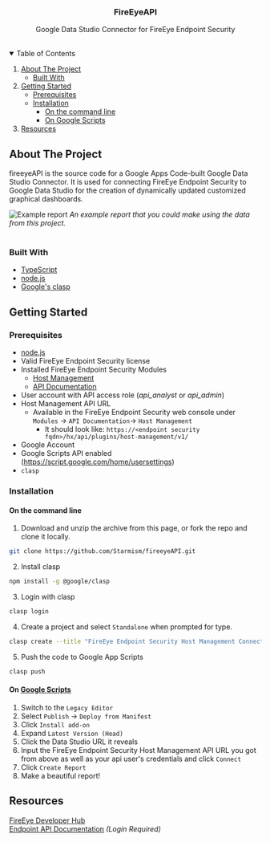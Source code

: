 <h3 align="center">FireEyeAPI</h3>

<p align="center">
    Google Data Studio Connector for FireEye Endpoint Security
    <br />
    <br />
</p>

<details open="open">
  <summary>Table of Contents</summary>
  <ol>
    <li>
      <a href="#about-the-project">About The Project</a>
      <ul>
        <li><a href="#built-with">Built With</a></li>
      </ul>
    </li>
    <li>
      <a href="#getting-started">Getting Started</a>
      <ul>
        <li><a href="#prerequisites">Prerequisites</a></li>
        <li>
          <a href="#installation">Installation</a>
          <ul>
            <li><a href="#on-the-command-line">On the command line</a></li>
            <li><a href="#on-google-scripts">On Google Scripts</a></li>
          </ul>
        </li>
      </ul>
    </li>
    <li><a href="#resources">Resources</a></li>
  </ol>
</details>

## About The Project
fireeyeAPI is the source code for a Google Apps Code-built Google Data Studio Connector. It is used for connecting FireEye Endpoint Security to Google Data Studio for the creation of dynamically updated customized graphical dashboards.

![Example report](https://i.imgur.com/bwoEWEs.png)
_An example report that you could make using the data from this project._
<br />
<br />

### Built With
* [TypeScript](https://www.typescriptlang.org/)
* [node.js](https://nodejs.org/en/)
* [Google's clasp](https://github.com/google/clasp)

## Getting Started

### Prerequisites
* [node.js](https://nodejs.org/en/download/)
* Valid FireEye Endpoint Security license
* Installed FireEye Endpoint Security Modules
  - [Host Management](https://fireeye.market/apps/298195)
  - [API Documentation](https://fireeye.market/apps/qEoJkb2A)
* User account with API access role (_api_analyst_ or _api_admin_)
* Host Management API URL
  - Available in the FireEye Endpoint Security web console under <br />`Modules` -> `API Documentation`-> `Host Management`
    - It should look like: ```https://<endpoint security fqdn>/hx/api/plugins/host-management/v1/```
* Google Account
* Google Scripts API enabled (https://script.google.com/home/usersettings)
* ```clasp```

### Installation
#### On the command line
1. Download and unzip the archive from this page, or fork the repo and clone it locally.
  ```sh
  git clone https://github.com/Starmism/fireeyeAPI.git
  ```
2. Install clasp
  ```sh
  npm install -g @google/clasp
  ```
3. Login with clasp
  ```sh
  clasp login
  ```
4. Create a project and select `Standalone` when prompted for type.
  ```sh
  clasp create --title "FireEye Endpoint Security Host Management Connector"
  ```
5. Push the code to Google App Scripts
  ```sh
  clasp push
  ```
#### On [Google Scripts](https://script.google.com/home)
1. Switch to the `Legacy Editor`
2. Select `Publish` -> `Deploy from Manifest`
3. Click `Install add-on`
4. Expand `Latest Version (Head)`
5. Click the Data Studio URL it reveals
6. Input the FireEye Endpoint Security Host Management API URL you got from above as well as your api user's credentials and click `Connect`
7. Click `Create Report`
8. Make a beautiful report!

## Resources
[FireEye Developer Hub](https://fireeye.dev/docs/endpoint/)
<br />
[Endpoint API Documentation](https://docs.fireeye.com/docs/docs_en/HX/sw/2020.2/API/HX_API_2020.2_en.pdf) _(Login Required)_